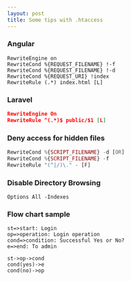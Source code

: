 ```yaml
---
layout: post
title: Some tips with .htaccess
---
```


### Angular
    RewriteEngine on
    RewriteCond %{REQUEST_FILENAME} !-f
    RewriteCond %{REQUEST_FILENAME} !-d
    RewriteCond %{REQUEST_URI} !index
    RewriteRule (.*) index.html [L]

### Laravel
```json
RewriteEngine On
RewriteRule ^(.*)$ public/$1 [L]
```

### Deny access for hidden files
```php
RewriteCond %{SCRIPT_FILENAME} -d [OR]
RewriteCond %{SCRIPT_FILENAME} -f
RewriteRule "(^|/)\." - [F]
```

### Disable Directory Browsing
`Options All -Indexes`


### Flow chart sample
```flow
st=>start: Login
op=>operation: Login operation
cond=>condition: Successful Yes or No?
e=>end: To admin

st->op->cond
cond(yes)->e
cond(no)->op
```